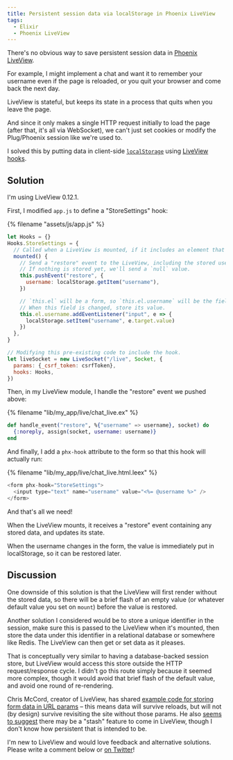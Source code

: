 ```yaml
---
title: Persistent session data via localStorage in Phoenix LiveView
tags:
  - Elixir
  - Phoenix LiveView
---
```


There's no obvious way to save persistent session data in [Phoenix LiveView](https://github.com/phoenixframework/phoenix_live_view).

For example, I might implement a chat and want it to remember your username even if the page is reloaded, or you quit your browser and come back the next day.

LiveView is stateful, but keeps its state in a process that quits when you leave the page.

And since it only makes a single HTTP request initially to load the page (after that, it's all via WebSocket), we can't just set cookies or modify the Plug/Phoenix session like we're used to.

I solved this by putting data in client-side [`localStorage`](https://developer.mozilla.org/en-US/docs/Web/API/Window/localStorage) using [LiveView hooks](https://hexdocs.pm/phoenix_live_view/Phoenix.LiveView.html#module-js-interop-and-client-controlled-dom).

## Solution

I'm using LiveView 0.12.1.

First, I modified `app.js` to define a "StoreSettings" hook:

{% filename "assets/js/app.js" %}
``` js
let Hooks = {}
Hooks.StoreSettings = {
  // Called when a LiveView is mounted, if it includes an element that uses this hook.
  mounted() {
    // Send a "restore" event to the LiveView, including the stored username.
    // If nothing is stored yet, we'll send a `null` value.
    this.pushEvent("restore", {
      username: localStorage.getItem("username"),
    })

    // `this.el` will be a form, so `this.el.username` will be the field named "username".
    // When this field is changed, store its value.
    this.el.username.addEventListener("input", e => {
      localStorage.setItem("username", e.target.value)
    })
  },
}

// Modifying this pre-existing code to include the hook.
let liveSocket = new LiveSocket("/live", Socket, {
  params: {_csrf_token: csrfToken},
  hooks: Hooks,
})
```

Then, in my LiveView module, I handle the "restore" event we pushed above:

{% filename "lib/my_app/live/chat_live.ex" %}
``` elixir
def handle_event("restore", %{"username" => username}, socket) do
  {:noreply, assign(socket, username: username)}
end
```

And finally, I add a `phx-hook` attribute to the form so that this hook will actually run:

{% filename "lib/my_app/live/chat_live.html.leex" %}
``` elixir
<form phx-hook="StoreSettings">
  <input type="text" name="username" value="<%= @username %>" />
</form>
```

And that's all we need!

When the LiveView mounts, it receives a "restore" event containing any stored data, and updates its state.

When the username changes in the form, the value is immediately put in localStorage, so it can be restored later.

## Discussion

One downside of this solution is that the LiveView will first render without the stored data, so there will be a brief flash of an empty value (or whatever default value you set on `mount`) before the value is restored.

Another solution I considered would be to store a unique identifier in the session, make sure this is passed to the LiveView when it's mounted, then store the data under this identifier in a relational database or somewhere like Redis. The LiveView can then get or set data as it pleases.

That is conceptually very similar to having a database-backed session store, but LiveView would access this store outside the HTTP request/response cycle. I didn't go this route simply because it seemed more complex, though it would avoid that brief flash of the default value, and avoid one round of re-rendering.

Chris McCord, creator of LiveView, has shared [example code for storing form data in URL params](https://gist.github.com/chrismccord/5d2f6e99112c9a67fedb2b8501a5bcab) – this means data will survive reloads, but will not (by design) survive revisiting the site without those params. He also [seems to suggest](https://news.ycombinator.com/item?id=21101081) there may be a "stash" feature to come in LiveView, though I don't know how persistent that is intended to be.

I'm new to LiveView and would love feedback and alternative solutions. Please write a comment below or [on Twitter](https://twitter.com/henrik/status/1262007554881839106)!
